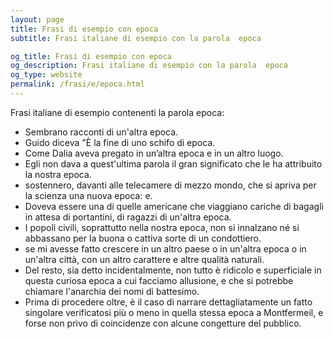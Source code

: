 ```yaml
---
layout: page
title: Frasi di esempio con epoca 
subtitle: Frasi italiane di esempio con la parola  epoca

og_title: Frasi di esempio con epoca 
og_description: Frasi italiane di esempio con la parola  epoca
og_type: website
permalink: /frasi/e/epoca.html
---
```


Frasi italiane di esempio contenenti la parola epoca:


- Sembrano racconti di un'altra epoca.
- Guido diceva "È la fine di uno schifo di epoca.
- Come Dalia aveva pregato in un’altra epoca e in un altro luogo.
- Egli non dava a quest'ultima parola il gran significato che le ha attribuito la nostra epoca.
- sostennero, davanti alle telecamere di mezzo mondo, che si apriva per la scienza una nuova epoca: e.
- Doveva essere una di quelle americane che viaggiano cariche di bagagli in attesa di portantini, di ragazzi di un'altra epoca.
- I popoli civili, soprattutto nella nostra epoca, non si innalzano né si abbassano per la buona o cattiva sorte di un condottiero.
- se mi avesse fatto crescere in un altro paese o in un'altra epoca o in un'altra città, con un altro carattere e altre qualità naturali.
- Del resto, sia detto incidentalmente, non tutto è ridicolo e superficiale in questa curiosa epoca a cui facciamo allusione, e che si potrebbe chiamare l'anarchia dei nomi di battesimo.
- Prima di procedere oltre, è il caso di narrare dettagliatamente un fatto singolare verificatosi più o meno in quella stessa epoca a Montfermeil, e forse non privo di coincidenze con alcune congetture del pubblico.
